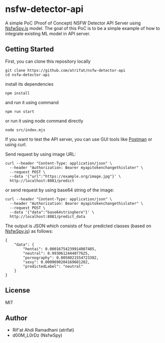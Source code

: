 # nsfw-detector-api
A simple PoC (Proof of Concept) NSFW Detector API Server using [NsfwSpy.js](https://github.com/NsfwSpy/NsfwSpy.js) model. The goal of this PoC is to be a simple example of how to integrate existing ML model in API server.

## Getting Started
First, you can clone this repository locally
```
git clone https://github.com/atrifat/nsfw-detector-api
cd nsfw-detector-api
```
install its dependencies
```
npm install
```
and run it using command
```
npm run start
```
or run it using node command directly
```
node src/index.mjs
```

If you want to test the API server, you can use GUI tools like [Postman](https://www.postman.com/) or using curl.

Send request by using image URL:
```
curl --header "Content-Type: application/json" \
  --header "Authorization: Bearer myapitokenchangethislater" \
  --request POST \
  --data '{"url":"https://example.org/image.jpg"}' \
  http://localhost:8081/predict
```
or send request by using base64 string of the image:
```
curl --header "Content-Type: application/json" \
  --header "Authorization: Bearer myapitokenchangethislater" \
  --request POST \
  --data '{"data":"base64stringhere"}' \
  http://localhost:8081/predict_data
```
The output is JSON which consists of four predicted classes (based on [NsfwSpy.js](https://github.com/NsfwSpy/NsfwSpy.js)) as follows:
```
{
    "data": {
        "hentai": 0.00016754239914007485,
        "neutral": 0.9930612444877625,
        "pornography": 0.0058021554723382,
        "sexy": 0.0009690204169601202,
        "predictedLabel": "neutral"
    }
}
```

## License
MIT

## Author
- Rif'at Ahdi Ramadhani (atrifat)
- d00M_L0rDz (NsfwSpy)
